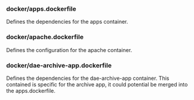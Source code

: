 ### docker/apps.dockerfile

Defines the dependencies for the apps container.

### docker/apache.dockerfile

Defines the configuration for the apache container.

### docker/dae-archive-app.dockerfile

Defines the dependencies for the dae-archive-app container.
This contained is specific for the archive app, it could potential be merged into the apps.dockerfile.
